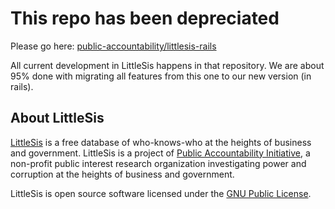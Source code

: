 # This repo has been depreciated

Please go here: [public-accountability/littlesis-rails](https://github.com/public-accountability/littlesis-rails)

All current development in LittleSis happens in that repository. We are about 95% done with migrating all features from this one to our new version (in rails).

## About LittleSis

[LittleSis](http://littlesis.org) is a free database of who-knows-who at the heights of business and government. LittleSis is a project of [Public Accountability Initiative](http://public-accountability.org), a non-profit public interest research organization investigating power and corruption at the heights of business and government. 

LittleSis is open source software licensed under the [GNU Public License](http://www.gnu.org/copyleft/gpl.html).
